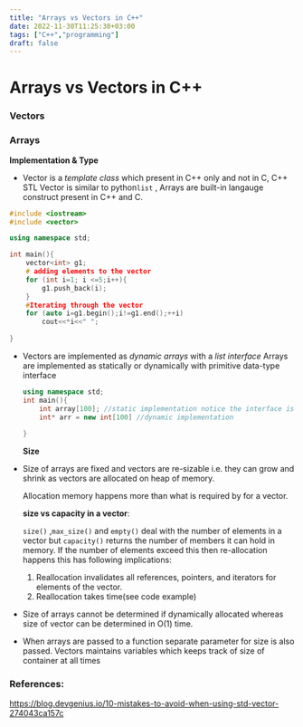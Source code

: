 ```yaml
---
title: "Arrays vs Vectors in C++"
date: 2022-11-30T11:25:30+03:00
tags: ["C++","programming"]
draft: false
---
```


# Arrays vs Vectors in C++

### Vectors



### Arrays

**Implementation & Type**

- Vector is a *template class* which present in C++ only and not in C, C++ STL Vector is similar to python`list` , Arrays are built-in langauge construct present in C++ and C.



```c++
#include <iostream>
#include <vector>

using namespace std;

int main(){
    vector<int> g1;
    # adding elements to the vector
    for (int i=1; i <=5;i++){
        g1.push_back(i);
    }
    #Iterating through the vector
    for (auto i=g1.begin();i!=g1.end();++i)
        cout<<*i<<" ";    
    
}
```

- Vectors are implemented as *dynamic arrays* with a *list interface*  Arrays are implemented as statically or dynamically with primitive data-type interface

  ```c++
  using namespace std;
  int main(){
      int array[100]; //static implementation notice the interface is primitive datatype
      int* arr = new int[100] //dynamic implementation
      
  }
  ```

  **Size**

- Size of arrays are fixed and vectors are re-sizable i.e. they can grow and shrink as vectors are allocated on heap of memory.

  Allocation memory happens more than what is required by for a vector.

  **size vs capacity in a vector**: 

  `size()` ,`max_size()` and `empty()` deal with the number of elements in a vector but `capacity()` returns the number of members it can hold in memory. If the number of elements exceed this then re-allocation happens this has following implications:

  1. Reallocation invalidates all references, pointers, and iterators for elements of the vector.
  2. Reallocation takes time(see code example)

- Size of arrays cannot be determined if dynamically allocated whereas size of vector can be determined in O(1) time.

- When arrays are passed to a function separate parameter for size is also passed. Vectors maintains variables which keeps track of size of container at all times

  





### References:



https://blog.devgenius.io/10-mistakes-to-avoid-when-using-std-vector-274043ca157c
